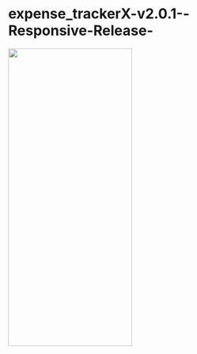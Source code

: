 # expense_trackerX-v2.0.1--Responsive-Release-
<img src=[https://github.com/thedemonKingx1337/expense_trackerX-v1.0/assets/43701328/e74bb83d-ae7e-47d3-83c1-d9043c54cf4b](https://github.com/thedemonKingx1337/expense_trackerX-v2.0.1--Responsive-Release-/assets/43701328/38810a4a-b151-4f1d-94bf-9c8377ecec6f)https://github.com/thedemonKingx1337/expense_trackerX-v2.0.1--Responsive-Release-/assets/43701328/38810a4a-b151-4f1d-94bf-9c8377ecec6f width="250" height="600"/>
